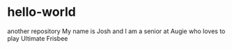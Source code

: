 # hello-world
another repository
My name is Josh and I am a senior at Augie who loves to play Ultimate Frisbee
